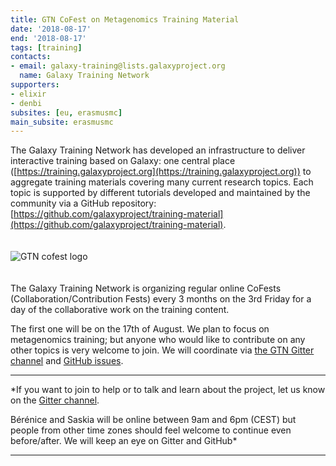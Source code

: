 ```yaml
---
title: GTN CoFest on Metagenomics Training Material
date: '2018-08-17'
end: '2018-08-17'
tags: [training]
contacts:
- email: galaxy-training@lists.galaxyproject.org
  name: Galaxy Training Network
supporters:
- elixir
- denbi
subsites: [eu, erasmusmc]
main_subsite: erasmusmc
---
```


The Galaxy Training Network has developed an infrastructure to deliver interactive training based on Galaxy: one central place ([https://training.galaxyproject.org](https://training.galaxyproject.org)) to aggregate training materials covering many current research topics. Each topic is supported by different tutorials developed and maintained by the community via a GitHub repository: [https://github.com/galaxyproject/training-material](https://github.com/galaxyproject/training-material).

<div class="multiple-img">
  <img src="/assets/media/gtn_cofests.png" style="max-width: 500px; margin: 20px auto;" alt="GTN cofest logo" />
</div>

The Galaxy Training Network is organizing regular online CoFests (Collaboration/Contribution Fests) every 3 months on the 3rd Friday for a day of the collaborative work on the training content.

The first one will be on the 17th of August. We plan to focus on metagenomics training; but anyone who would like to contribute on any other topics is very welcome to join. We will coordinate via [the GTN Gitter channel](https://gitter.im/Galaxy-Training-Network/Lobby) and [GitHub issues](https://github.com/galaxyproject/training-material/issues?q=is%3Aissue+is%3Aopen+sort%3Aupdated-desc+label%3A%22Contribution+fest%22).

---

*If you want to join to help or to talk and learn about the project, let us know on the [Gitter channel](https://gitter.im/Galaxy-Training-Network/Lobby).

Bérénice and Saskia will be online between 9am and 6pm (CEST) but people from other time zones should feel welcome to continue even before/after. We will keep an eye on Gitter and GitHub*

---

